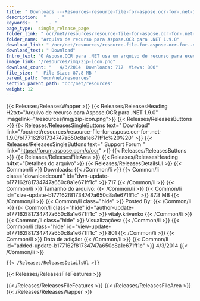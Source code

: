 ```yaml
---
title: " Downloads ---Resources-resource-file-for-aspose.ocr-for-.net-1.9.0 . "
description:  "    . " 
keywords:  "    . " 
page_type:  single_release_page
folder_link: " ocr/net/resources/resource-file-for-aspose.ocr-for-.net-1.9.0/"
folder_name: "Arquivo de recurso para Aspose.OCR para .NET 1.9.0"
download_link: " /ocr/net/resources/resource-file-for-aspose.ocr-for-.net-1.9.0/b177162f81734747a650c8a1e671ff1c"
download_text: " Download"
Intro_text: "O Aspose.OCR para .NET usa um arquivo de recurso para executar operações de OCR no i..."
image_link: "/resources/img/zip-icon.png"
download_count: "   4/3/2014  Downloads: 717  Views: 800"
file_size: "  File Size: 87.8 MB "
parent_path: "ocr/net/resources"
section_parent_path: "ocr/net/resources"
weight: 12
---
```


{{< Releases/ReleasesWapper >}}
  {{< Releases/ReleasesHeading H2txt="Arquivo de recurso para Aspose.OCR para .NET 1.9.0" imagelink="/resources/img/zip-icon.png">}}
  {{< Releases/ReleasesButtons >}}
    {{< Releases/ReleasesSingleButtons text=" Download" link="/ocr/net/resources/resource-file-for-aspose.ocr-for-.net-1.9.0/b177162f81734747a650c8a1e671ff1c%20%20" >}}
    {{< Releases/ReleasesSingleButtons text=" Support Forum " link="https://forum.aspose.com/c/ocr" >}}
  {{< Releases/ReleasesButtons >}}
  {{< Releases/ReleasesFileArea >}}
    {{< Releases/ReleasesHeading h4txt="Detalhes do arquivo">}}
    {{< Releases/ReleasesDetailsUl >}}
            {{< Common/li >}} Downloads: {{< /Common/li >}}
      {{< Common/li class="downloadcount" id="dwn-update-b177162f81734747a650c8a1e671ff1c" >}} 717 {{< /Common/li >}}
      {{< Common/li >}} Tamanho do arquivo: {{< /Common/li >}}
      {{< Common/li id="size-update-b177162f81734747a650c8a1e671ff1c" >}} 87.8 MB {{< /Common/li >}} 
      {{< Common/li  class="hide" >}} Posted By: {{< /Common/li >}} 
      {{< Common/li class="hide" id="author-update-b177162f81734747a650c8a1e671ff1c" >}} vitaly.krivenko {{< /Common/li >}}
      {{< Common/li class="hide" >}} Visualizações: {{< /Common/li >}}
      {{< Common/li class="hide" id="view-update-b177162f81734747a650c8a1e671ff1c" >}} 801 {{< /Common/li >}}
      {{< Common/li >}} Data de adição: {{< /Common/li >}}
      {{< Common/li id="added-update-b177162f81734747a650c8a1e671ff1c" >}} 4/3/2014 {{< /Common/li >}} 

    {{< /Releases/ReleasesDetailsUl >}}

  {{< Releases/ReleasesFileFeatures >}}
      
  {{< /Releases/ReleasesFileFeatures >}}
 {{< /Releases/ReleasesFileArea >}}
{{< /Releases/ReleasesWapper >}}



